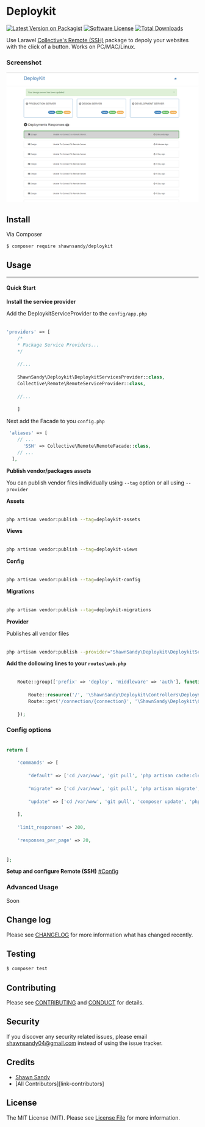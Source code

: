 # Deploykit

[![Latest Version on Packagist][ico-version]][link-packagist]
[![Software License][ico-license]](LICENSE.md)
[![Total Downloads][ico-downloads]][link-downloads]


Use Laravel [Collective's Remote (SSH)](https://laravelcollective.com/docs/5.3/ssh) package to depoly your websites with the click of a button. Works on PC/MAC/Linux.

### Screenshot

![alt text](deploy-kit.png "Logo Title Text 1")


## Install

Via Composer

``` bash
$ composer require shawnsandy/deploykit
```

## Usage
--------------

#### Quick Start

__Install the service provider__

Add the DeploykitServiceProvider to the `config/app.php`

``` php

'providers' => [
    /*
    * Package Service Providers...
    */

    //...

    ShawnSandy\Deploykit\DeploykitServicesProvider::class,
    Collective\Remote\RemoteServiceProvider::class,

    //...

    ]

```

Next add the Facade to you `config.php`

``` php
 'aliases' => [
    // ...
      'SSH' => Collective\Remote\RemoteFacade::class,
    // ...
  ],

  ```


__Publish vendor/packages assets__


You can publish vendor files individually using `--tag` option or all using `--provider`

__Assets__

``` bash

php artisan vendor:publish --tag=deploykit-assets

```

__Views__

``` bash

php artisan vendor:publish --tag=deploykit-views

```

__Config__

``` bash

php artisan vendor:publish --tag=deploykit-config

```

__Migrations__

``` bash 

php artisan vendor:publish --tag=deploykit-migrations


```

__Provider__ 

Publishes all vendor files

``` bash

php artisan vendor:publish --provider="ShawnSandy\Deploykit\DeploykitServicesProvider"

```



__Add the dollowing lines to your `routes\web.php`__

``` php

    Route::group(['prefix' => 'deploy', 'middleware' => 'auth'], function (){

        Route::resource('/', '\ShawnSandy\Deploykit\Controllers\DeployKitController');
        Route::get('/connection/{connection}', '\ShawnSandy\Deploykit\Controllers\DeployController');

    });

```

### Config options 

``` php 

return [

    'commands' => [

        "default" => ['cd /var/www', 'git pull', 'php artisan cache:clear'],

        "migrate" => ['cd /var/www', 'git pull', 'php artisan migrate', 'php artisan cache:clear'],

        "update" => ['cd /var/www', 'git pull', 'composer update', 'php artisan migrate', 'php artisan cache:clear'],

    ],

    'limit_responses' => 200,

    'responses_per_page' => 20,


];

```

__Setup and configure Remote (SSH)__ [#Config](https://laravelcollective.com/docs/5.3/ssh#configuration)


### Advanced Usage 

Soon

## Change log

Please see [CHANGELOG](CHANGELOG.md) for more information what has changed recently.

## Testing

``` bash
$ composer test
```

## Contributing

Please see [CONTRIBUTING](CONTRIBUTING.md) and [CONDUCT](CONDUCT.md) for details.

## Security

If you discover any security related issues, please email shawnsandy04@gmail.com instead of using the issue tracker.

## Credits

- [Shawn Sandy][link-author]
- [All Contributors][link-contributors]

## License

The MIT License (MIT). Please see [License File](LICENSE.md) for more information.

[ico-version]: https://img.shields.io/packagist/v/shawnsandy/deploykit.svg?style=flat-square
[ico-license]: https://img.shields.io/badge/license-MIT-brightgreen.svg?style=flat-square
[ico-travis]: https://img.shields.io/travis/shawnsandy/deploykit/master.svg?style=flat-square
[ico-scrutinizer]: https://img.shields.io/scrutinizer/coverage/g/shawnsandy/deploykit.svg?style=flat-square
[ico-code-quality]: https://img.shields.io/scrutinizer/g/shawnsandy/deploykit.svg?style=flat-square
[ico-downloads]: https://img.shields.io/packagist/dt/shawnsandy/deploykit.svg?style=flat-square

[link-packagist]: https://packagist.org/packages/shawnsandy/deploykit
[link-travis]: https://travis-ci.org/shawnsandy/deploykit
[link-scrutinizer]: https://scrutinizer-ci.com/g/shawnsandy/deploykit/code-structure
[link-code-quality]: https://scrutinizer-ci.com/g/shawnsandy/deploykit
[link-downloads]: https://packagist.org/packages/shawnsandy/deploykit
[link-author]: https://github.com/shawnsandy

